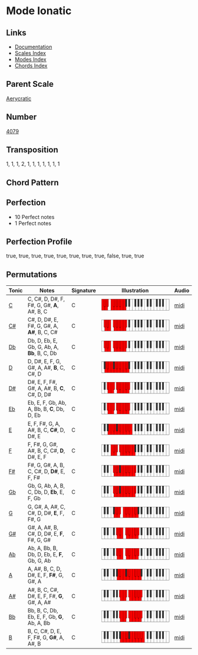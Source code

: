 # Mode Ionatic

## Links

- [Documentation](README.md)
- [Scales Index](Scales.md)
- [Modes Index](Modes.md)
- [Chords Index](Chords.md)

## Parent Scale

[Aerycratic](ScaleAerycratic.md)

## Number

[4079](https://ianring.com/musictheory/scales/4079)

## Transposition

1, 1, 1, 2, 1, 1, 1, 1, 1, 1, 1

## Chord Pattern



## Perfection

- 10 Perfect notes
- 1 Perfect notes

## Perfection Profile

true, true, true, true, true, true, true, true, false, true, true

## Permutations

| Tonic | Notes | Signature | Illustration | Audio |
|-------|-------|-----------|--------------|-------|
| [C](ModeCNaturalIonatic.md) | C, C#, D, D#, F, F#, G, G#, **A**, A#, B, C | C | ![CNaturalIonatic](ModeCNaturalIonatic.png) | [midi](https://github.com/edipermadi/music/blob/main/docs/ModeCNaturalIonatic.mid?raw=true) |
| [C#](ModeCSharpIonatic.md) | C#, D, D#, E, F#, G, G#, A, **A#**, B, C, C# | C | ![CSharpIonatic](ModeCSharpIonatic.png) | [midi](https://github.com/edipermadi/music/blob/main/docs/ModeCSharpIonatic.mid?raw=true) |
| [Db](ModeDFlatIonatic.md) | Db, D, Eb, E, Gb, G, Ab, A, **Bb**, B, C, Db | C | ![DFlatIonatic](ModeDFlatIonatic.png) | [midi](https://github.com/edipermadi/music/blob/main/docs/ModeDFlatIonatic.mid?raw=true) |
| [D](ModeDNaturalIonatic.md) | D, D#, E, F, G, G#, A, A#, **B**, C, C#, D | C | ![DNaturalIonatic](ModeDNaturalIonatic.png) | [midi](https://github.com/edipermadi/music/blob/main/docs/ModeDNaturalIonatic.mid?raw=true) |
| [D#](ModeDSharpIonatic.md) | D#, E, F, F#, G#, A, A#, B, **C**, C#, D, D# | C | ![DSharpIonatic](ModeDSharpIonatic.png) | [midi](https://github.com/edipermadi/music/blob/main/docs/ModeDSharpIonatic.mid?raw=true) |
| [Eb](ModeEFlatIonatic.md) | Eb, E, F, Gb, Ab, A, Bb, B, **C**, Db, D, Eb | C | ![EFlatIonatic](ModeEFlatIonatic.png) | [midi](https://github.com/edipermadi/music/blob/main/docs/ModeEFlatIonatic.mid?raw=true) |
| [E](ModeENaturalIonatic.md) | E, F, F#, G, A, A#, B, C, **C#**, D, D#, E | C | ![ENaturalIonatic](ModeENaturalIonatic.png) | [midi](https://github.com/edipermadi/music/blob/main/docs/ModeENaturalIonatic.mid?raw=true) |
| [F](ModeFNaturalIonatic.md) | F, F#, G, G#, A#, B, C, C#, **D**, D#, E, F | C | ![FNaturalIonatic](ModeFNaturalIonatic.png) | [midi](https://github.com/edipermadi/music/blob/main/docs/ModeFNaturalIonatic.mid?raw=true) |
| [F#](ModeFSharpIonatic.md) | F#, G, G#, A, B, C, C#, D, **D#**, E, F, F# | C | ![FSharpIonatic](ModeFSharpIonatic.png) | [midi](https://github.com/edipermadi/music/blob/main/docs/ModeFSharpIonatic.mid?raw=true) |
| [Gb](ModeGFlatIonatic.md) | Gb, G, Ab, A, B, C, Db, D, **Eb**, E, F, Gb | C | ![GFlatIonatic](ModeGFlatIonatic.png) | [midi](https://github.com/edipermadi/music/blob/main/docs/ModeGFlatIonatic.mid?raw=true) |
| [G](ModeGNaturalIonatic.md) | G, G#, A, A#, C, C#, D, D#, **E**, F, F#, G | C | ![GNaturalIonatic](ModeGNaturalIonatic.png) | [midi](https://github.com/edipermadi/music/blob/main/docs/ModeGNaturalIonatic.mid?raw=true) |
| [G#](ModeGSharpIonatic.md) | G#, A, A#, B, C#, D, D#, E, **F**, F#, G, G# | C | ![GSharpIonatic](ModeGSharpIonatic.png) | [midi](https://github.com/edipermadi/music/blob/main/docs/ModeGSharpIonatic.mid?raw=true) |
| [Ab](ModeAFlatIonatic.md) | Ab, A, Bb, B, Db, D, Eb, E, **F**, Gb, G, Ab | C | ![AFlatIonatic](ModeAFlatIonatic.png) | [midi](https://github.com/edipermadi/music/blob/main/docs/ModeAFlatIonatic.mid?raw=true) |
| [A](ModeANaturalIonatic.md) | A, A#, B, C, D, D#, E, F, **F#**, G, G#, A | C | ![ANaturalIonatic](ModeANaturalIonatic.png) | [midi](https://github.com/edipermadi/music/blob/main/docs/ModeANaturalIonatic.mid?raw=true) |
| [A#](ModeASharpIonatic.md) | A#, B, C, C#, D#, E, F, F#, **G**, G#, A, A# | C | ![ASharpIonatic](ModeASharpIonatic.png) | [midi](https://github.com/edipermadi/music/blob/main/docs/ModeASharpIonatic.mid?raw=true) |
| [Bb](ModeBFlatIonatic.md) | Bb, B, C, Db, Eb, E, F, Gb, **G**, Ab, A, Bb | C | ![BFlatIonatic](ModeBFlatIonatic.png) | [midi](https://github.com/edipermadi/music/blob/main/docs/ModeBFlatIonatic.mid?raw=true) |
| [B](ModeBNaturalIonatic.md) | B, C, C#, D, E, F, F#, G, **G#**, A, A#, B | C | ![BNaturalIonatic](ModeBNaturalIonatic.png) | [midi](https://github.com/edipermadi/music/blob/main/docs/ModeBNaturalIonatic.mid?raw=true) |
